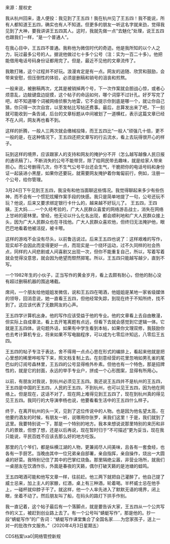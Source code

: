 来源：屋权史 

我从杭州回来，逢人便投：我见到了王五四！我在杭州见了王五四！我不能说，所有人都知道王五四，确实也有人不知道。但更多的朋友一听这名字就来劲，觉得我见到了大神，要我讲讲王五四其人。这时，我就先做一点“去魅化”处理，说王五四也跟我们一样，“是一个普通人”。

在我心目中，王五四不普通。我称他为微信时代的奇迹。他是我所知的以个人之力，玩过最多公号的人。据说他做过七十多个公号（注：实为一百二十多）。他把能借用电话号码身份证都用完了。但是，最近不见他的文章流传了。

我敢打赌，这个过程并不好玩。浪漫肯定是有一点。网友的追随、欣赏和鼓励，会带来安慰，但压倒性的体验，必须是删稿和销号的沮丧和煎熬。

一般来说，被删稿两次，尤其是被销掉两个号，下一次作案就会胆战心惊，或者心烦意乱，边敲键盘边捉摸，这个帖子的命运如何，哪个词穿不过针孔。好歹写完了吧，却不知道哪个词被网络侦察为地雷，它不会提示你到底是哪一个，就让你自己猜，你只得一次次自宫，以至发帖比写帖还费事。最后，总算发出来了吧，下一刻就可能收到一条告诫，后台的文章标题从中间被划了一道横杠，表示这篇文章已经不在人间，网友再也看不到。

这样的折腾，一般人三两次就会缴械投降，而王五四比“一般人”顽强几十倍，更不一般的是，在这种情况下，王五四还把文章写的行云流水，看上去玩得很开心的样子。

玩到这样的境界，应该跟家人的支持和网友的掩护分不开（怎么越写越像人民日报的通讯稿了）。不断消失的公号不能带货，除了给网民带去趣味，就是给家人带来担心。而公号删得几次，你不生气公号平台还会生气，干脆把你的电话号码和身份证一起装进小黑屋，如果你还要玩，就需要网友掩护着你匍匐前行，例如，注册一个公号，给你管理。

3月24日下午见到王五四，我没有和他当面聊这些情况。我觉得聊起来多少有些伤神，而不会有一个惯犯炫耀作案手段的快感。我只是简单地提了一句，公号还玩不玩？他说，后来又要求绑定银行卡什么的，越来越不好玩儿了。 王五四，王四姨，王大妈……一个久经考验的，广大人民群众喜爱的网络游击战士，消失在网络上甘岭的密林里。曾经，他无论以什么化名出现，都会顺利地和广大人民群众接上头，因为广大人民群众也在寻找他。广大人民群众喜欢他，但终归无法掩护他，眼巴巴地看着他被活捉，被卡嚓。

这样的游戏不会没有尽头，以前鲁迅说过。后来王五四也说了：这样艰难的写作，现实却不会因此而变得更好一点，而现实是一个绕环运动，过不久同样的社会热点，同样的人间悲剧或人间喜剧又出现一次，但你不能重复自己，所以，写着写着就会觉得没意思，就会因为绝望而颓然掷笔。所以，王五四只能越写越少，直到不写。

一个1982年生的小伙子，正当写作的黄金岁月，看上去颇有耐心，但他的耐心没有超过删稿机器的围追堵截。

席间，一个朋友给他姐姐发微信，说和王五四在喝酒，他姐姐是某地一家省级媒体的领导，回消息说，她一直看王五四，但他经常失踪，到现在终于不知所终，找不到了。这应该代表了无数网友的心声。

王五四学计算机出身。他的写作应该受益于他的专业。他的文章看上去自由散漫，但实际上自成章法，看上去开笔离题有点远，但看下去就会感觉到它逻辑一体。它就是王五四体。说句题外话，如果有中学生看到本帖，如果你文理双修，我鼓励你也去考计算机专业，将来如果不写电脑程序，可以成为七零后许知远，八零后王五四。

王五四的帖子专注于表达，舍不得用一点点心思在形式的编排上，看起来他就是把心里想的稀里哗啦写下来，照文档复制上去。在刻意经营的花里忽哨如男孔雀的尾巴似的订阅号森林里，王五四的公号显得格外朴素。但他也有一个特色，那是招牌性的，就是它的封面，永远的举手专业户，拼成一个心形图案，显得有所用心。

以前，有朋友对我说，到杭州必须见王五四。我还说王五四并不是杭州的王五四，王五四是中国的王五四，人民的王五四，不到杭州，也可以见王五四，因为他在网络上。但是现在，这话不对了，现在网上难得见到王五四了，现在到杭州真的得见见王五四。我同行的大导演李杨也说，他要看看生活中的王五四什么样子。

终于，在离开杭州的头一天，见到了这位传说中的人物。也是因为他名望太高，在他要约酒友的时候，有朋友一听，说哪用你张罗，来我们这里！于是，我们就到了这里。我要特别说一下，那是一个特别的地方。我本来想说说那里特别的来历和非凡的景致，但想了想，还是以后再说，现在暂时归于“不可描述”更为妥当，现在我只能说，平民百姓不应该去那么好的地方吃饭。

那里的几个爷们，都是纵横江湖的人物，更兼阅尽人间美味，且各有一套食经，也各有一手厨艺。当晚由其中一位兄弟亲自部署，亲自指挥，亲自操作，烧出一大圆桌的好菜。我特别记住了其中的巴掌红烧鱼。那里隔绝尘嚣，非营业场所，就我们一桌朋友在饮酒作乐，外面是春夜的天籁，偶尔打破天籁的是池塘的蛙鸣。

王五四喝酒可能和他写文章一样，往前赶。他三两下就把自己灌醉了。他自己提了威士忌来，加上主人的家酿，红酒，桌上有三种酒，轮着喝。半杯威士忌在他手上，一碰杯就仰脖子干了。就这样，他一个人率先进入了默默无语的境界，闭上眼，坐着不动了。然后朋友叫了船，在码头的路灯下拱手作别。

我一直记着，这个帖子最后有一个落脚点，就是要告诉大家，王五四从一个公共写作的义工，被赶到创业路上去了。有一个公号叫“蜻蜓写作”，那是他的。抄一段“蜻蜓写作”的广告词：“蜻蜓写作课堂集合了全国名家……为您家孩子，送上一对一的批改作文服务。”（2020年4月3日星期五）  

CDS档案\xa0|网络管控新规


